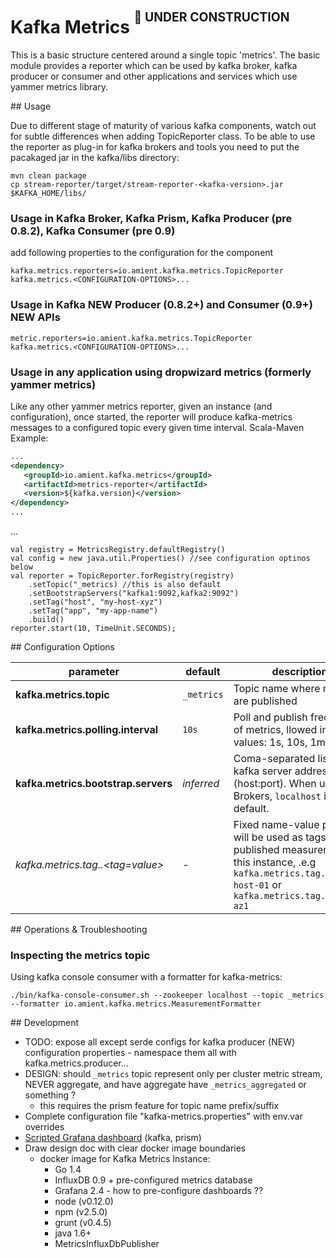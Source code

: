 # Kafka Metrics  <sup><sup>:no_entry_sign: UNDER CONSTRUCTION</sup></sup>

This is a basic structure centered around a single topic 'metrics'. The basic module provides a reporter which 
can be used by kafka broker, kafka producer or consumer and other applications and services which use yammer metrics
library.
 
<a name="usage">
## Usage
</a>

Due to different stage of maturity of various kafka components, watch out for subtle differences when adding 
TopicReporter class. To be able to use the reporter as plug-in for kafka brokers and tools you need to put the
pacakaged jar in the kafka/libs directory:

```
mvn clean package
cp stream-reporter/target/stream-reporter-<kafka-version>.jar $KAFKA_HOME/libs/
```

### Usage in Kafka Broker, Kafka Prism, Kafka Producer (pre 0.8.2), Kafka Consumer (pre 0.9)


add following properties to the configuration for the component  

```
kafka.metrics.reporters=io.amient.kafka.metrics.TopicReporter
kafka.metrics.<CONFIGURATION-OPTIONS>...
```

###  Usage in Kafka NEW Producer (0.8.2+) and Consumer (0.9+) NEW APIs 

```
metric.reporters=io.amient.kafka.metrics.TopicReporter
kafka.metrics.<CONFIGURATION-OPTIONS>...
```

### Usage in any application using dropwizard metrics (formerly yammer metrics)

Like any other yammer metrics reporter, given an instance (and configuration), once started, the reporter
will produce kafka-metrics messages to a configured topic every given time interval. Scala-Maven Example:

``` pom.xml
...
<dependency>
   <groupId>io.amient.kafka.metrics</groupId>
   <artifactId>metrics-reporter</artifactId>
   <version>${kafka.version}</version>
</dependency>
...
```

...

``` 
val registry = MetricsRegistry.defaultRegistry()
val config = new java.util.Properties() //see configuration optinos below
val reporter = TopicReporter.forRegistry(registry)
    .setTopic("_metrics) //this is also default
    .setBootstrapServers("kafka1:9092,kafka2:9092")
    .setTag("host", "my-host-xyz")
    .setTag("app", "my-app-name")
    .build()
reporter.start(10, TimeUnit.SECONDS);
```


<a name="configuration">
## Configuration Options
</a>

parameter                                  | default           | description
-------------------------------------------|-------------------|------------------------------------------------------------------------------
**kafka.metrics.topic**                    | `_metrics`        | Topic name where metrics are published
**kafka.metrics.polling.interval**         | `10s`             | Poll and publish frequency of metrics, llowed interval values: 1s, 10s, 1m
**kafka.metrics.bootstrap.servers**        | *inferred*        | Coma-separated list of kafka server addresses (host:port). When used in Brokers, `localhost` is default.
*kafka.metrics.tag.<tag-name>.<tag=value>* | -                 | Fixed name-value pairs that will be used as tags in the published measurement for this instance, .e.g `kafka.metrics.tag.host.my-host-01` or `kafka.metrics.tag.dc.uk-az1`  


<a name="operations">
## Operations & Troubleshooting
</a>


### Inspecting the metrics topic  

Using kafka console consumer with a formatter for kafka-metrics:

```
./bin/kafka-console-consumer.sh --zookeeper localhost --topic _metrics --formatter io.amient.kafka.metrics.MeasurementFormatter
```

<a name="development">
## Development
</a>

- TODO: expose all except serde configs for kafka producer (NEW) configuration properties - namespace them all with kafka.metrics.producer...
- DESIGN: should `_metrics` topic represent only per cluster metric stream, NEVER aggregate, and have aggregate have `_metrics_aggregated` or something ?
   - this requires the prism feature for topic name prefix/suffix 
- Complete configuration file "kafka-metrics.properties" with env.var overrides
- [Scripted Grafana dashboard](http://docs.grafana.org/reference/scripting/)  (kafka, prism) 
- Draw design doc with clear docker image boundaries
    - docker image for Kafka Metrics Instance:
        - Go 1.4
        - InfluxDB 0.9 + pre-configured metrics database
        - Grafana 2.4 - how to pre-configure dashboards ??
        - node (v0.12.0)
        - npm (v2.5.0)
        - grunt (v0.4.5)
        - java 1.6+
        - MetricsInfluxDbPublisher


